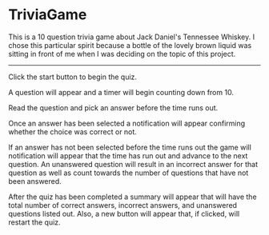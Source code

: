# TriviaGame

This is a 10 question trivia game about Jack Daniel's Tennessee Whiskey. I chose this particular spirit because a bottle of the lovely brown liquid was sitting in front of me when I was deciding on the topic of this project.

***********************************************************************
Click the start button to begin the quiz.

A question will appear and a timer will begin counting down from 10. 

Read the question and pick an answer before the time runs out. 

Once an answer has been selected a notification will appear confirming whether the choice was correct or not.

If an answer has not been selected before the time runs out the game will notification will appear that the time has run out and advance to the next question. An unanswered question will result in an incorrect answer for that question as well as count towards the number of questions that have not been answered.

After the quiz has been completed a summary will appear that will have the total number of correct answers, incorrect answers, and unanswered questions listed out. Also, a new button will appear that, if clicked, will restart the quiz.